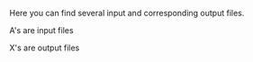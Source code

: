 Here you can find several input and corresponding output files.

A's are input files

X's are output files
